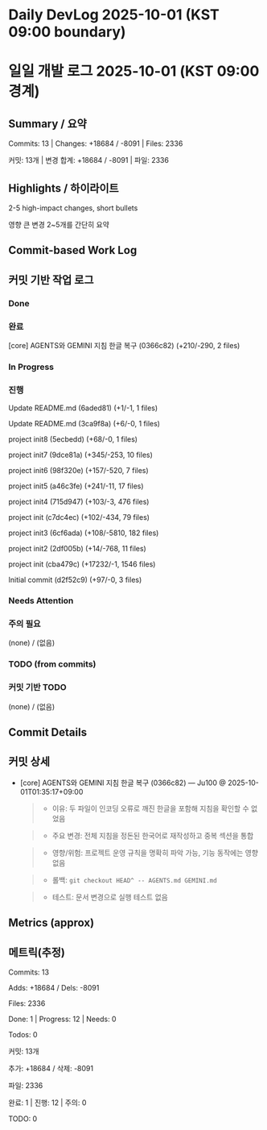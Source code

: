 # Daily DevLog 2025-10-01 (KST 09:00 boundary)
# 일일 개발 로그 2025-10-01 (KST 09:00 경계)

## Summary / 요약
Commits: 13 | Changes: +18684 / -8091 | Files: 2336
커밋: 13개 | 변경 합계: +18684 / -8091 | 파일: 2336

## Highlights / 하이라이트
2-5 high-impact changes, short bullets
영향 큰 변경 2~5개를 간단히 요약

## Commit-based Work Log
## 커밋 기반 작업 로그

### Done
### 완료
[core] AGENTS와 GEMINI 지침 한글 복구 (0366c82) (+210/-290, 2 files)

### In Progress
### 진행
Update README.md (6aded81) (+1/-1, 1 files)
Update README.md (3ca9f8a) (+6/-0, 1 files)
project init8 (5ecbedd) (+68/-0, 1 files)
project init7 (9dce81a) (+345/-253, 10 files)
project init6 (98f320e) (+157/-520, 7 files)
project init5 (a46c3fe) (+241/-11, 17 files)
project init4 (715d947) (+103/-3, 476 files)
project init (c7dc4ec) (+102/-434, 79 files)
project init3 (6cf6ada) (+108/-5810, 182 files)
project init2 (2df005b) (+14/-768, 11 files)
project init (cba479c) (+17232/-1, 1546 files)
Initial commit (d2f52c9) (+97/-0, 3 files)

### Needs Attention
### 주의 필요
(none) / (없음)

### TODO (from commits)
### 커밋 기반 TODO
(none) / (없음)

## Commit Details
## 커밋 상세
- [core] AGENTS와 GEMINI 지침 한글 복구 (0366c82) — Ju100 @ 2025-10-01T01:35:17+09:00
  > - 이유: 두 파일이 인코딩 오류로 깨진 한글을 포함해 지침을 확인할 수 없었음
  > - 주요 변경: 전체 지침을 정돈된 한국어로 재작성하고 중복 섹션을 통합
  > - 영향/위험: 프로젝트 운영 규칙을 명확히 파악 가능, 기능 동작에는 영향 없음
  > - 롤백: `git checkout HEAD^ -- AGENTS.md GEMINI.md`
  > 
  > - 테스트: 문서 변경으로 실행 테스트 없음


## Metrics (approx)
## 메트릭(추정)
Commits: 13
Adds: +18684 / Dels: -8091
Files: 2336
Done: 1 | Progress: 12 | Needs: 0
Todos: 0
커밋: 13개
추가: +18684 / 삭제: -8091
파일: 2336
완료: 1 | 진행: 12 | 주의: 0
TODO: 0
